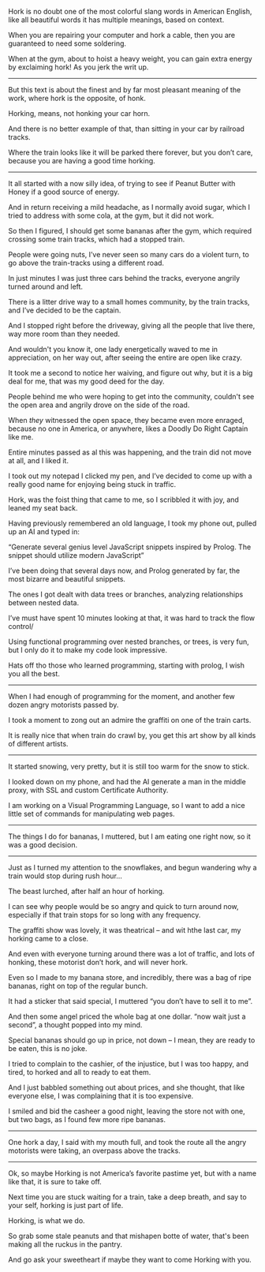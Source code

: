 Hork is no doubt one of the most colorful slang words in American English,
like all beautiful words it has multiple meanings, based on context.

When you are repairing your computer and hork a cable,
then you are guaranteed to need some soldering.

When at the gym, about to hoist a heavy weight,
you can gain extra energy by exclaiming hork! As you jerk the writ up.

---

But this text is about the finest and by far most pleasant meaning of the work,
where hork is the opposite, of honk.

Horking, means,
not honking your car horn.

And there is no better example of that,
than sitting in your car by railroad tracks.

Where the train looks like it will be parked there forever,
but you don’t care, because you are having a good time horking.

---

It all started with a now silly idea,
of trying to see if Peanut Butter with Honey if a good source of energy.

And in return receiving a mild headache, as I normally avoid sugar,
which I tried to address with some cola, at the gym, but it did not work.

So then I figured, I should get some bananas after the gym,
which required crossing some train tracks, which had a stopped train.

People were going nuts, I’ve never seen so many cars do a violent turn,
to go above the train-tracks using a different road.

In just minutes I was just three cars behind the tracks,
everyone angrily turned around and left.


There is a litter drive way to a small homes community,
by the train tracks, and I’ve decided to be the captain.

And I stopped right before the driveway,
giving all the people that live there, way more room than they needed.

And wouldn't you know it, one lady energetically waved to me in appreciation,
on her way out, after seeing the entire are open like crazy.

It took me a second to notice her waiving, and figure out why,
but it is a big deal for me, that was my good deed for the day.

People behind me who were hoping to get into the community,
couldn't see the open area and angrily drove on the side of the road.

When *they* witnessed the open space, they became even more enraged,
because no one in America, or anywhere, likes a Doodly Do Right Captain like me.

Entire minutes passed as al this was happening,
and the train did not move at all, and I liked it.

I took out my notepad I clicked my pen,
and I’ve decided to come up with a really good name for enjoying being stuck in traffic.

Hork, was the foist thing that came to me,
so I scribbled it with joy, and leaned my seat back.

Having previously remembered an old language,
I took my phone out, pulled up an AI and typed in:

“Generate several genius level JavaScript snippets inspired by Prolog.
The snippet should utilize modern JavaScript”

I’ve been doing that several days now, and Prolog generated by far,
the most bizarre and beautiful snippets.

The ones I got dealt with data trees or branches,
analyzing relationships between nested data.

I’ve must have spent 10 minutes looking at that,
it was hard to track the flow control/

Using functional programming over nested branches, or trees,
is very fun, but I only do it to make my code look impressive.

Hats off tho those who learned programming,
starting with prolog, I wish you all the best.

---

When I had enough of programming for the moment,
and another few dozen angry motorists passed by.

I took a moment to zong out an admire the graffiti
on one of the train carts.

It is really nice that when train do crawl by,
you get this art show by all kinds of different artists.

---

It started snowing, very pretty,
but it is still too warm for the snow to stick.

I looked down on my phone, and had the AI generate a man in the middle proxy,
with SSL and custom Certificate Authority.

I am working on a Visual Programming Language,
so I want to add a nice little set of commands for manipulating web pages.

---

The things I do for bananas, I muttered,
but I am eating one right now, so it was a good decision.

---

Just as I turned my attention to the snowflakes,
and begun wandering why a train would stop during rush hour…

The beast lurched,
after half an hour of horking.

I can see why people would be so angry and quick to turn around now,
especially if that train stops for so long with any frequency.

The graffiti show was lovely,
it was theatrical – and wit hthe last car, my horking came to a close.

And even with everyone turning around there was a lot of traffic,
and lots of honking, these motorist don’t hork, and will never hork.

Even so I made to my banana store, and incredibly,
there was a bag of ripe bananas, right on top of the regular bunch.

It had a sticker that said special,
I muttered “you don’t have to sell it to me”.

And then some angel priced the whole bag at one dollar.
“now wait just a second”, a thought popped into my mind.

Special bananas should go up in price,
not down – I mean, they are ready to be eaten, this is no joke.

I tried to complain to the cashier, of the injustice,
but I was too happy, and tired, to horked and all to ready to eat them.

And I just babbled something out about prices,
and she thought, that like everyone else, I was complaining that it is too expensive.

I smiled and bid the casheer a good night,
leaving the store not with one, but two bags, as I found few more ripe bananas.

---

One hork a day, I said with my mouth full,
and took the route all the angry motorists were taking, an overpass above the tracks.

---

Ok, so maybe Horking is not America’s favorite pastime yet,
but with a name like that, it is sure to take off.

Next time you are stuck waiting for a train,
take a deep breath, and say to your self, horking is just part of life.

Horking,
is what we do.

So grab some stale peanuts and that mishapen botte of water,
that's been making all the ruckus in the pantry.

And go ask your sweetheart
if maybe they want to come Horking with you.
